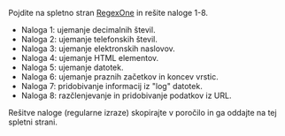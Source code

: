 Pojdite na spletno stran [RegexOne](https://regexone.com/problem/matching_decimal_numbers) in rešite naloge 1-8.

* Naloga 1: ujemanje decimalnih števil.
* Naloga 2: ujemanje telefonskih števil.
* Naloga 3: ujemanje elektronskih naslovov.
* Naloga 4: ujemanje HTML elementov.
* Naloga 5: ujemanje datotek.
* Naloga 6: ujemanje praznih začetkov in koncev vrstic.
* Naloga 7: pridobivanje informacij iz "log" datotek.
* Naloga 8: razčlenjevanje in pridobivanje podatkov iz URL.

Rešitve naloge (regularne izraze) skopirajte v poročilo in ga oddajte na tej spletni strani.
